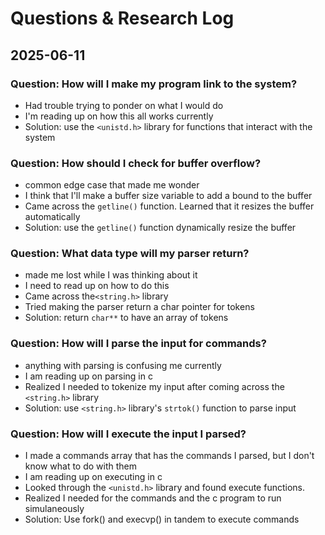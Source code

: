 # Questions & Research Log

## 2025-06-11
### Question: How will I make my program link to the system?
- Had trouble trying to ponder on what I would do
- I'm reading up on how this all works currently
- Solution: use the `<unistd.h>` library for functions that interact with the system

### Question: How should I check for buffer overflow?
- common edge case that made me wonder
- I think that I'll make a buffer size variable to add a bound to the buffer
- Came across the `getline()` function. Learned that it resizes the buffer automatically
- Solution: use the `getline()` function dynamically resize the buffer

### Question: What data type will my parser return?
- made me lost while I was thinking about it
- I need to read up on how to do this
- Came across the`<string.h>` library
- Tried making the parser return a char pointer for tokens
- Solution: return `char**` to have an array of tokens

### Question: How will I parse the input for commands?
- anything with parsing is confusing me currently
- I am reading up on parsing in c
- Realized I needed to tokenize my input after coming across the `<string.h>` library
- Solution: use `<string.h>` library's `strtok()` function to parse input

### Question: How will I execute the input I parsed?
- I made a commands array that has the commands I parsed, but I don't know what to do with them
- I am reading up on executing in c
- Looked through the `<unistd.h>` library and found execute functions.
- Realized I needed for the commands and the c program to run simulaneously
- Solution: Use fork() and execvp() in tandem to execute commands
